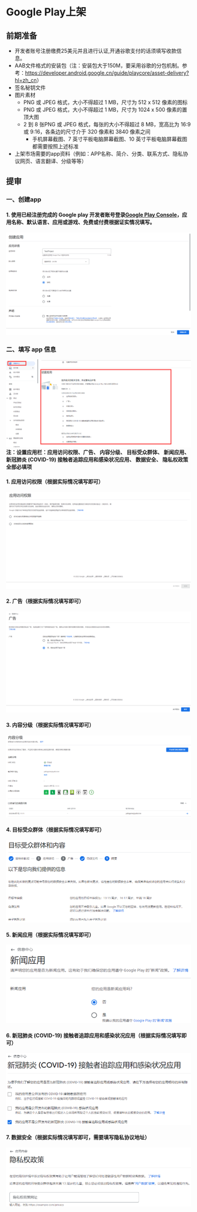 # Google Play上架

## 前期准备
- 开发者账号注册缴费25美元并且进行认证,开通谷歌支付的话须填写收款信息。
- AAB文件格式的安装包（注：安装包大于150M，要采用谷歌的分包机制。参考：<https://developer.android.google.cn/guide/playcore/asset-delivery?hl=zh_cn>）
- 签名秘钥文件
- 图片素材
  + PNG 或 JPEG 格式，大小不得超过 1 MB，尺寸为 512 x 512 像素的图标
  + PNG 或 JPEG 格式，大小不得超过 1 MB，尺寸为 1024 x 500 像素的置顶大图
  + 2 到 8 张PNG 或 JPEG 格式，每张的大小不得超过 8 MB，宽高比为 16:9 或 9:16，各条边的尺寸介于 320 像素和 3840 像素之间
    * 手机屏幕截图、7 英寸平板电脑屏幕截图、10 英寸平板电脑屏幕截图都需要按照上述标准
- 上架市场需要的app资料（例如：APP名称、简介、分类、联系方式、隐私协议网页、语言翻译、分级等等）
## 提审
### 一、创建app
#### 1. 使用已经注册完成的 Google play 开发者账号登录[Google Play Console][1]，应用名称、默认语言、应用或游戏、免费或付费根据证实情况填写。
[1]:<https://play.google.com/console/developers> 
![img.png](img.png)
### 二、填写 app 信息
   ![img_1.png](img_1.png)
   **注：设置应用栏：应用访问权限、广告、 内容分级、 目标受众群体、 新闻应用、 新冠肺炎 (COVID-19) 接触者追踪应用和感染状况应用、 数据安全、 隐私权政策 全部必填项**
#### 1. 应用访问权限（根据实际情况填写即可）
![img_2.png](img_2.png)
#### 2. 广告（根据实际情况填写即可）
![img_3.png](img_3.png)
#### 3. 内容分级（根据实际情况填写即可）
![img_5.png](img_5.png)
#### 4. 目标受众群体（根据实际情况填写即可）
![img_6.png](img_6.png)
#### 5. 新闻应用（根据实际情况填写即可）                                              
![img_7.png](img_7.png)
#### 6. 新冠肺炎 (COVID-19) 接触者追踪应用和感染状况应用（根据实际情况填写即可）
![img_8.png](img_8.png)
#### 7. 数据安全（根据实际情况填写即可，需要填写隐私协议地址）
![img_9.png](img_9.png)